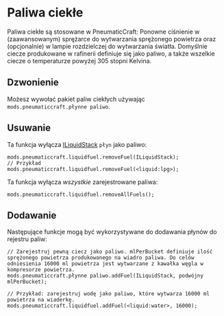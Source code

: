 # Paliwa ciekłe

Paliwa ciekłe są stosowane w PneumaticCraft: Ponowne ciśnienie w (zaawansowanym) sprężarce do wytwarzania sprężonego powietrza oraz (opcjonalnie) w lampie rozdzielczej do wytwarzania światła. Domyślnie ciecze produkowane w rafinerii definiuje się jako paliwo, a także wszelkie ciecze o temperaturze powyżej 305 stopni Kelvina.

## Dzwonienie

Możesz wywołać pakiet paliw ciekłych używając `mods.pneumaticcraft.płynne paliwo`.

## Usuwanie

Ta funkcja wyłącza [ILiquidStack](/Vanilla/Liquids/ILiquidStack/) `płyn` jako paliwo:

```zenscript
mods.pneumaticcraft.liquidfuel.removeFuel(ILiquidStack);
// Przykład
mods.pneumaticcraft.liquidfuel.removeFuel(<liquid:lpg>);
```

Ta funkcja wyłącza *wszystkie* zarejestrowane paliwa:

```zenscript
mods.pneumaticcraft.liquidfuel.removeAllFuels();
```

## Dodawanie

Następujące funkcje mogą być wykorzystywane do dodawania płynów do rejestru paliw:

```zenscript
// Zarejestruj pewną ciecz jako paliwo. mlPerBucket definiuje ilość sprężonego powietrza produkowanego na wiadro paliwa. Do celów odniesienia 16000 ml powietrza jest wytwarzane z kawałka węgla w kompresorze powietrza.
mods.pneumaticcraft.płynne paliwo.addFuel(ILiquidStack, podwójny mlPerBucket);

// Przykład: zarejestruj wodę jako paliwo, które wytwarza 16000 ml powietrza na wiaderkę.
mods.pneumaticcraft.liquidfuel.addFuel(<liquid:water>, 16000);
```